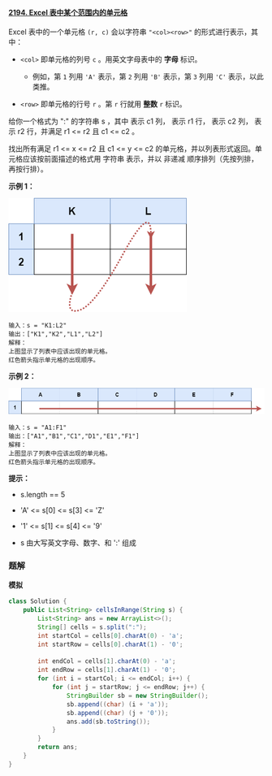 #### [2194. Excel 表中某个范围内的单元格](https://leetcode-cn.com/problems/cells-in-a-range-on-an-excel-sheet/)

Excel 表中的一个单元格 `(r, c)` 会以字符串 `"<col><row>"` 的形式进行表示，其中：

* `<col>` 即单元格的列号 `c` 。用英文字母表中的 **字母** 标识。
  
  * 例如，第 `1` 列用 `'A'` 表示，第 `2` 列用 `'B'` 表示，第 `3` 列用 `'C'` 表示，以此类推。

* `<row>` 即单元格的行号 `r` 。第 `r` 行就用 **整数** `r` 标识。

给你一个格式为 "<col1><row1>:<col2><row2>" 的字符串 s ，其中 <col1> 表示 c1 列，<row1> 表示 r1 行，<col2> 表示 c2 列，<row2> 表示 r2 行，并满足 r1 <= r2 且 c1 <= c2 。

找出所有满足 r1 <= x <= r2 且 c1 <= y <= c2 的单元格，并以列表形式返回。单元格应该按前面描述的格式用 字符串 表示，并以 非递减 顺序排列（先按列排，再按行排）。

**示例 1：**

![](./images/Excel%20表中某个范围内的单元格/1.jpg)

```shell
输入：s = "K1:L2"
输出：["K1","K2","L1","L2"]
解释：
上图显示了列表中应该出现的单元格。
红色箭头指示单元格的出现顺序。
```

**示例 2：**

![](./images/Excel%20表中某个范围内的单元格/2.jpg)

```shell
输入：s = "A1:F1"
输出：["A1","B1","C1","D1","E1","F1"]
解释：
上图显示了列表中应该出现的单元格。 
红色箭头指示单元格的出现顺序。
```

**提示：**

* s.length == 5

* 'A' <= s[0] <= s[3] <= 'Z'

* '1' <= s[1] <= s[4] <= '9'

* s 由大写英文字母、数字、和 ':' 组成

### 题解

**模拟**

```java
class Solution {
    public List<String> cellsInRange(String s) {
        List<String> ans = new ArrayList<>();
        String[] cells = s.split(":");
        int startCol = cells[0].charAt(0) - 'a';
        int startRow = cells[0].charAt(1) - '0';

        int endCol = cells[1].charAt(0) - 'a';
        int endRow = cells[1].charAt(1) - '0';
        for (int i = startCol; i <= endCol; i++) {
            for (int j = startRow; j <= endRow; j++) {
                StringBuilder sb = new StringBuilder();
                sb.append((char) (i + 'a'));
                sb.append((char) (j + '0'));
                ans.add(sb.toString());
            }
        }
        return ans;
    }
}
```
